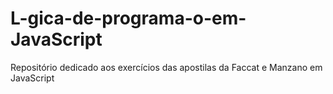 # L-gica-de-programa-o-em-JavaScript
Repositório dedicado aos exercícios das apostilas da Faccat e Manzano em JavaScript

